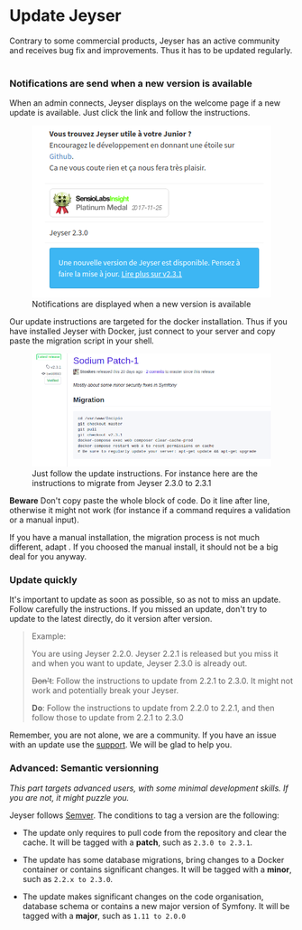 # Update Jeyser

Contrary to some commercial products, Jeyser has an active community and receives bug fix and improvements. 
Thus it has to be updated regularly. <br/><br/>

### Notifications are send when a new version is available

When an admin connects, Jeyser displays on the welcome page if a new update is available. Just click the link and follow the instructions. 

<figure>
    <img src="images/update-notification.png" alt="update notification" />
    <figcaption>Notifications are displayed when a new version is available</figcaption>
</figure>

Our update instructions are targeted for the docker installation. Thus if you have installed Jeyser with Docker, just connect to your server 
and copy paste the migration script in your shell.

<figure>
    <img src="images/update-instructions.png" alt="update instructions" />
    <figcaption>Just follow the update instructions. For instance here are the instructions to migrate from Jeyser 2.3.0 to 2.3.1</figcaption>
</figure>


**Beware** Don't copy paste the whole block of code. Do it line after line, otherwise it might not work 
(for instance if a command requires a validation or a manual input).
 

If you have a manual installation, the migration process is not much different, adapt . If you choosed the manual install, it should not be a big deal for you anyway.

### Update quickly

It's important to update as soon as possible, so as not to miss an update. 
Follow carefully the instructions. If you missed an update, don't try to update to the latest directly, do it version after version.

> Example:
>
> You are using Jeyser 2.2.0. Jeyser 2.2.1 is released but you miss it and when you want to update, Jeyser 2.3.0 is already out.
>
> ~~Don't~~: Follow the instructions to update from 2.2.1 to 2.3.0. It might not work and potentially break your Jeyser.
>
> **Do**: Follow the instructions to update from 2.2.0 to 2.2.1, and then follow those to update from 2.2.1 to 2.3.0

Remember, you are not alone, we are a community. If you have an issue with an update use the [support](/support). We will be glad to help you.

### Advanced: Semantic versionning


*This part targets advanced users, with some minimal development skills. If you are not, it might puzzle you.*


Jeyser follows [Semver](https://semver.org/). The conditions to tag a version are the following:

 - The update only requires to pull code from the repository and clear the cache. It will be tagged with a **patch**, such as `2.3.0 to 2.3.1`.
 
 
 - The update has some database migrations, bring changes to a Docker container or contains significant changes. 
   It will be tagged with a **minor**, such as `2.2.x to 2.3.0`.


 - The update makes significant changes on the code organisation, database schema or contains a new major version of Symfony. It will be tagged with a **major**, such as `1.11 to 2.0.0`
